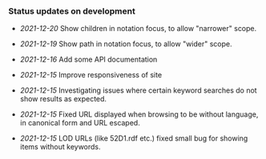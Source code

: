 ### Status updates on development

- _2021-12-20_ Show children in notation focus, to allow "narrower" scope.

- _2021-12-19_ Show path in notation focus, to allow "wider" scope.

- _2021-12-16_ Add some API documentation

- _2021-12-15_ Improve responsiveness of site

- _2021-12-15_ Investigating issues where certain keyword searches do not show results as expected.

- _2021-12-15_ Fixed URL displayed when browsing to be without language, in canonical form and URL escaped.

- _2021-12-15_ LOD URLs (like 52D1.rdf etc.) fixed small bug for showing items without keywords.
